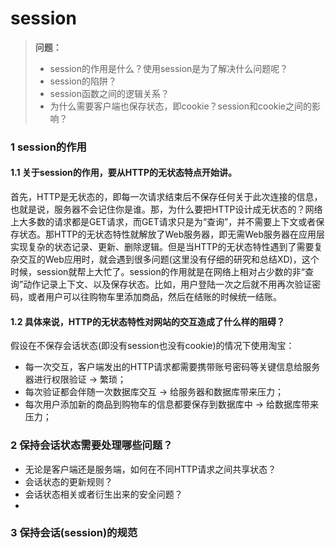 # session
> **问题：**
> + session的作用是什么？使用session是为了解决什么问题呢？
> + session的陷阱？
> + session函数之间的逻辑关系？
> + 为什么需要客户端也保存状态，即cookie？session和cookie之间的影响？

### **1** session的作用
#### 1.1 关于session的作用，要从HTTP的无状态特点开始讲。
首先，HTTP是无状态的，即每一次请求结束后不保存任何关于此次连接的信息，也就是说，服务器不会记住你是谁。那，为什么要把HTTP设计成无状态的？网络上大多数的请求都是GET请求，而GET请求只是为“查询”，并不需要上下文或者保存状态。那HTTP的无状态特性就解放了Web服务器，即无需Web服务器在应用层实现复杂的状态记录、更新、删除逻辑。但是当HTTP的无状态特性遇到了需要复杂交互的Web应用时，就会遇到很多问题(这里没有仔细的研究和总结XD)，这个时候，session就帮上大忙了。session的作用就是在网络上相对占少数的非“查询”动作记录上下文、以及保存状态。比如，用户登陆一次之后就不用再次验证密码，或者用户可以往购物车里添加商品，然后在结账的时候统一结账。

#### 1.2 具体来说，HTTP的无状态特性对网站的交互造成了什么样的阻碍？
假设在不保存会话状态(即没有session也没有cookie)的情况下使用淘宝：
+ 每一次交互，客户端发出的HTTP请求都需要携带账号密码等关键信息给服务器进行权限验证 -> 繁琐；
+ 每次验证都会伴随一次数据库交互 -> 给服务器和数据库带来压力；
+ 每次用户添加新的商品到购物车的信息都要保存到数据库中 -> 给数据库带来压力；

### **2** 保持会话状态需要处理哪些问题？
+ 无论是客户端还是服务端，如何在不同HTTP请求之间共享状态？
+ 会话状态的更新规则？
+ 会话状态相关或者衍生出来的安全问题？
+ 

### **3** 保持会话(session)的规范
